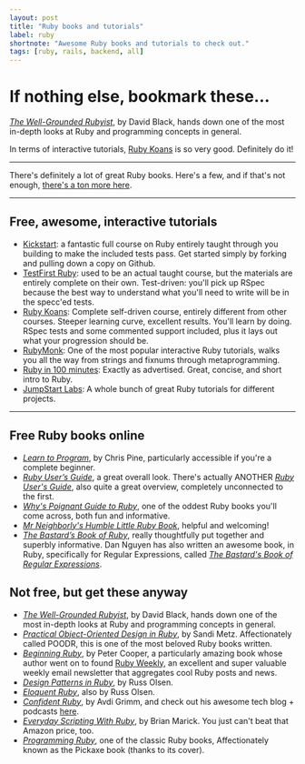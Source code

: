 ```yaml
---
layout: post
title: "Ruby books and tutorials"
label: ruby
shortnote: "Awesome Ruby books and tutorials to check out."
tags: [ruby, rails, backend, all]
---
```


# If nothing else, bookmark these...
*[The Well-Grounded Rubyist](https://www.amazon.com/Well-Grounded-Rubyist-David-Black/dp/1933988657)*, by David Black, hands down one of the most in-depth looks at Ruby and programming concepts in general.

In terms of interactive tutorials, [Ruby Koans](http://rubykoans.com/) is so very good. Definitely do it!

<hr>

There's definitely a lot of great Ruby books. Here's a few, and if that's not enough, [there's a ton more here](http://blog.ozim.eu/2016/04/29/books-every-ruby-slash-rails-dev-should-read).  

<hr>

## Free, awesome, interactive tutorials
* [Kickstart](https://github.com/JoshCheek/ruby-kickstart): a fantastic full course on Ruby entirely taught through you building to make the included tests pass. Get started simply by forking and pulling down a copy on Github.  
* [TestFirst Ruby](https://github.com/appacademy/test-first-ruby): used to be an actual taught course, but the materials are entirely complete on their own. Test-driven: you'll pick up RSpec because the best way to understand what you'll need to write will be in the specc'ed tests.
* [Ruby Koans](http://rubykoans.com/): Complete self-driven course, entirely different from other courses. Steeper learning curve, excellent results. You'll learn by doing. RSpec tests and some commented support included, plus it lays out what your progression should be.
* [RubyMonk](https://rubymonk.com/): One of the most popular interactive Ruby tutorials, walks you all the way from strings and fixnums through metaprogramming.
* [Ruby in 100 minutes](http://tutorials.jumpstartlab.com/projects/ruby_in_100_minutes.html): Exactly as advertised. Great, concise, and short intro to Ruby.
* [JumpStart Labs](http://tutorials.jumpstartlab.com/): A whole bunch of great Ruby tutorials for different projects.

<hr>

## Free Ruby books online
* *[Learn to Program](https://pine.fm/LearnToProgram/)*, by Chris Pine, particularly accessible if you're a complete beginner.
* *[Ruby User’s Guide](http://ruby-doc.org/docs/ruby-doc-bundle/UsersGuide/rg/index.html)*, a great overall look. There's actually ANOTHER *[Ruby User's Guide](http://www.rubyist.net/~slagell/ruby/index.html)*, also quite a great overview, completely unconnected to the first.
* *[Why's Poignant Guide to Ruby](http://poignant.guide/)*, one of the oddest Ruby books you'll come across, both fun and informative.
* *[Mr Neighborly's Humble Little Ruby Book](http://www.humblelittlerubybook.com/)*, helpful and welcoming!
* *[The Bastard’s Book of Ruby](http://ruby.bastardsbook.com/toc/)*, really thoughtfully put together and superbly informative. Dan Nguyen has also written an awesome book, in Ruby, specifically for Regular Expressions, called *[The Bastard's Book of Regular Expressions](http://regex.bastardsbook.com/)*.

## Not free, but get these anyway  
* *[The Well-Grounded Rubyist](https://www.amazon.com/Well-Grounded-Rubyist-David-Black/dp/1933988657)*, by David Black, hands down one of the most in-depth looks at Ruby and programming concepts in general.
* *[Practical Object-Oriented Design in Ruby](http://www.poodr.com/)*, by Sandi Metz. Affectionately called POODR, this is one of the most beloved Ruby books written.
* *[Beginning Ruby](https://www.amazon.com/Beginning-Ruby-Novice-Professional-Experts/dp/1430223634)*, by Peter Cooper, a particularly amazing book whose author went on to found [Ruby Weekly](http://rubyweekly.com/), an excellent and super valuable weekly email newsletter that aggregates cool Ruby posts and news.
* *[Design Patterns in Ruby](https://www.amazon.com/Design-Patterns-Ruby-Russ-Olsen/dp/0321490452)*, by Russ Olsen.
* *[Eloquent Ruby](https://www.amazon.com/Eloquent-Ruby-Addison-Wesley-Professional/dp/0321584104)*, also by Russ Olsen.
* *[Confident Ruby](https://www.amazon.com/Confident-Ruby-Patterns-Joyful-Coding-ebook/dp/B00ETE0D2S)*, by Avdi Grimm, and check out his awesome tech blog + podcasts [here](http://www.virtuouscode.com/).
* *[Everyday Scripting With Ruby](https://www.amazon.com/Everyday-Scripting-Ruby-Teams-Testers/dp/0977616614)*, by Brian Marick. You just can't beat that Amazon price, too.
* *[Programming Ruby](http://ruby-doc.com/docs/ProgrammingRuby/)*, one of the classic Ruby books, Affectionately known as the Pickaxe book (thanks to its cover).  
